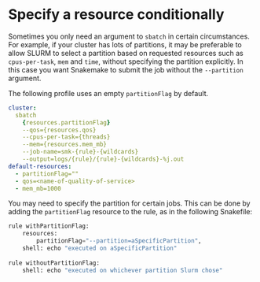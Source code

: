 # Specify a resource conditionally

Sometimes you only need an argument to `sbatch` in certain circumstances. For
example, if your cluster has lots of partitions, it may be preferable to allow
SLURM to select a partition based on requested resources such as
`cpus-per-task`, `mem` and `time`, without specifying the partition explicitly.
In this case you want Snakemake to submit the job without the `--partition`
argument.

The following profile uses an empty `partitionFlag` by default.

```yaml
cluster:
  sbatch
    {resources.partitionFlag}
    --qos={resources.qos}
    --cpus-per-task={threads}
    --mem={resources.mem_mb}
    --job-name=smk-{rule}-{wildcards}
    --output=logs/{rule}/{rule}-{wildcards}-%j.out
default-resources:
  - partitionFlag=""
  - qos=<name-of-quality-of-service>
  - mem_mb=1000
```

You may need to specify the partition for certain jobs. This can be done by
adding the `partitionFlag` resource to the rule, as in the following Snakefile:

```python
rule withPartitionFlag:
    resources:
        partitionFlag="--partition=aSpecificPartition",
    shell: echo "executed on aSpecificPartition"
 
rule withoutPartitionFlag:
    shell: echo "executed on whichever partition Slurm chose"
```
